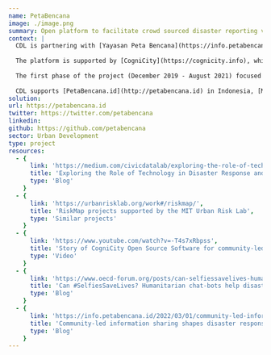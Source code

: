 ```yaml
---
name: PetaBencana
image: ./image.png
summary: Open platform to facilitate crowd sourced disaster reporting via social media.
context: |
  CDL is partnering with [Yayasan Peta Bencana](https://info.petabencana.id/foundation/) in building a disaster reporting platform - [PetaBencana.id](https://petabencana.id/). The platform allows the users to report disasters, through a web-based platform or through social media, and displays the location, type and status of disasters on a map in real-time. This platform displays reports made by citizens, along with information from conventional sources of government agencies. The platform has helped plan better responses to disasters and has helped citizens make better decisions about their safety. Since its inception in 2014, a total of 20,161 reports have been made on the platform, helping plan better response. 
  
  The platform is supported by [CogniCity](https://cognicity.info), which is a free and open source software for collection and visualisation of geospatial data. The [source code](https://github.com/petabencana) of the platform is open and free for anyone to access.
  
  The first phase of the project (December 2019 - August 2021) focused on (i) expanding the platform to report six types of disasters (earthquake, flood, volcano, haze, forest fire, and wind), and (ii) expanding the platform to cover entire Indonesia. While the second phase of the project (August 2021 - November 2022) focuses on adding and upgrading features on the platform. 
  
  CDL supports [PetaBencana.id](http://petabencana.id) in Indonesia, [MapaKalamidad.ph](https://mapakalamidad.ph) in the Philippines, and additional urban experiments with the code in Asia and beyond.
solution:
url: https://petabencana.id
twitter: https://twitter.com/petabencana
linkedin:
github: https://github.com/petabencana
sector: Urban Development
type: project
resources:
  - {
      link: 'https://medium.com/civicdatalab/exploring-the-role-of-technology-in-disaster-response-and-management-c745cca74d5c',
      title: 'Exploring the Role of Technology in Disaster Response and Management',
      type: 'Blog'
    }
  - {
      link: 'https://urbanrisklab.org/work#/riskmap/',
      title: 'RiskMap projects supported by the MIT Urban Risk Lab',
      type: 'Similar projects'
    }
  - {
      link: 'https://www.youtube.com/watch?v=-T4s7xRbpss',
      title: 'Story of CogniCity Open Source Software for community-led disaster response and recovery',
      type: 'Video'
    }
  - {
      link: 'https://www.oecd-forum.org/posts/can-selfiessavelives-humanitarian-chat-bots-help-disaster-response-in-southeast-asia',
      title: 'Can #SelfiesSaveLives? Humanitarian chat-bots help disaster response in Southeast Asia',
      type: 'Blog'
    }
  - {
      link: 'https://info.petabencana.id/2022/03/01/community-led-information-sharing-shapes-disaster-response-during-city-wide-flooding-in-medan/',
      title: 'Community-led information sharing shapes disaster response during city-wide flooding in Medan',
      type: 'Blog'
    }
---
```

